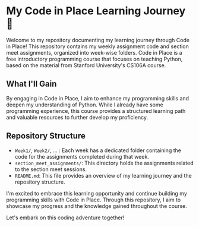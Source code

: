 # My Code in Place Learning Journey 🚀

Welcome to my repository documenting my learning journey through Code in Place! This repository contains my weekly assignment code and section meet assignments, organized into week-wise folders. Code in Place is a free introductory programming course that focuses on teaching Python, based on the material from Stanford University's CS106A course.

## What I'll Gain

By engaging in Code in Place, I aim to enhance my programming skills and deepen my understanding of Python. While I already have some programming experience, this course provides a structured learning path and valuable resources to further develop my proficiency.

## Repository Structure

- `Week1/`, `Week2/`, ... : Each week has a dedicated folder containing the code for the assignments completed during that week.
- `section_meet_assignments/`: This directory holds the assignments related to the section meet sessions.
- `README.md`: This file provides an overview of my learning journey and the repository structure.

I'm excited to embrace this learning opportunity and continue building my programming skills with Code in Place. Through this repository, I aim to showcase my progress and the knowledge gained throughout the course.

Let's embark on this coding adventure together! 
